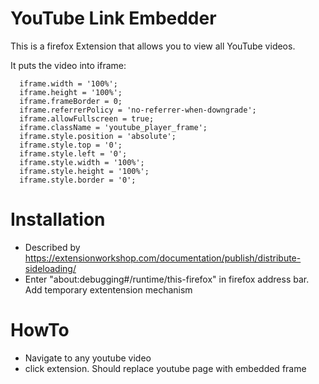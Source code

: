 # YouTube Link Embedder

This is a firefox Extension that allows you to view all YouTube videos.

It puts the video into iframe:

```
  iframe.width = '100%';
  iframe.height = '100%';
  iframe.frameBorder = 0;
  iframe.referrerPolicy = 'no-referrer-when-downgrade';
  iframe.allowFullscreen = true;
  iframe.className = 'youtube_player_frame';
  iframe.style.position = 'absolute';
  iframe.style.top = '0';
  iframe.style.left = '0';
  iframe.style.width = '100%';
  iframe.style.height = '100%';
  iframe.style.border = '0';
```

# Installation

 - Described by https://extensionworkshop.com/documentation/publish/distribute-sideloading/
 - Enter "about:debugging#/runtime/this-firefox" in firefox address bar. Add temporary extentension mechanism

# HowTo

 - Navigate to any youtube video
 - click extension. Should replace youtube page with embedded frame

